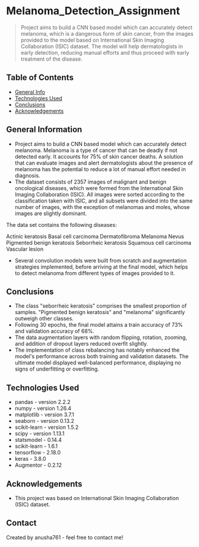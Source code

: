 # Melanoma_Detection_Assignment
> Project aims to build a CNN based model which can accurately detect melanoma, which is a dangerous form of skin cancer, from the images provided to the model based on International Skin Imaging Collaboration (ISIC) dataset. The model will help dermatologists in early detection, reducing manual efforts and thus proceed with early treatment of the disease.

## Table of Contents
* [General Info](#general-information)
* [Technologies Used](#technologies-used)
* [Conclusions](#conclusions)
* [Acknowledgements](#acknowledgements)



## General Information
- Project aims to build a CNN based model which can accurately detect melanoma. Melanoma is a type of cancer that can be deadly if not detected early. It accounts for 75% of skin cancer deaths. A solution that can evaluate images and alert dermatologists about the presence of melanoma has the potential to reduce a lot of manual effort needed in diagnosis.
- The dataset consists of 2357 images of malignant and benign oncological diseases, which were formed from the International Skin Imaging Collaboration (ISIC). All images were sorted according to the classification taken with ISIC, and all subsets were divided into the same number of images, with the exception of melanomas and moles, whose images are slightly dominant.


The data set contains the following diseases:

Actinic keratosis
Basal cell carcinoma
Dermatofibroma
Melanoma
Nevus
Pigmented benign keratosis
Seborrheic keratosis
Squamous cell carcinoma
Vascular lesion

- Several convolution models were built from scratch and augmentation strategies implemented, before arriving at the final model, which helps to detect melanoma from different types of images provided to it.



## Conclusions
- The class "seborrheic keratosis" comprises the smallest proportion of samples. "Pigmented benign keratosis" and "melanoma" significantly outweigh other classes.
- Following 30 epochs, the final model attains a train accuracy of 73% and validation accuracy of 68%. 
- The data augmentation layers with random flipping, rotation, zooming, and addition of dropout layers reduced overfit slightly.
- The implementation of class rebalancing has notably enhanced the model's performance across both training and validation datasets. The ultimate model displayed well-balanced performance, displaying no signs of underfitting or overfitting.


## Technologies Used
- pandas - version 2.2.2
- numpy - version 1.26.4
- matplotlib - version 3.7.1
- seaborn - version 0.13.2
- scikit-learn - version 1.5.2
- scipy - version 1.13.1
- statsmodel - 0.14.4
- scikit-learn - 1.6.1
- tensorflow - 2.18.0
- keras - 3.8.0
- Augmentor - 0.2.12



## Acknowledgements
- This project was based on International Skin Imaging Collaboration (ISIC) dataset.


## Contact
Created by anusha761 - feel free to contact me!
